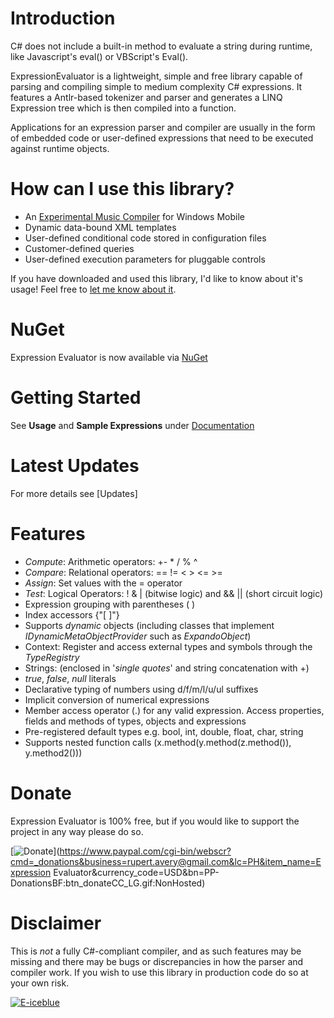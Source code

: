 # Introduction

C# does not include a built-in method to evaluate a string during runtime, like Javascript's eval() or VBScript's Eval().

ExpressionEvaluator is a lightweight, simple and free library capable of parsing and compiling simple to medium complexity C# expressions. It features a Antlr-based tokenizer and parser and generates a LINQ Expression tree which is then compiled into a function.

Applications for an expression parser and compiler are usually in the form of embedded code or user-defined expressions that need to be executed against runtime objects. 

# How can I use this library?

* An [Experimental Music Compiler](http://www.windowsphone.com/en-us/store/app/experimental-music-compiler/370af565-51c8-4cd0-af6a-32d1e9a6690a) for Windows Mobile
* Dynamic data-bound XML templates
* User-defined conditional code stored in configuration files
* Customer-defined queries
* User-defined execution parameters for pluggable controls

If you have downloaded and used this library, I'd like to know about it's usage! Feel free to [let me know about it](https://www.codeplex.com/site/users/contact/rupertavery?OriginalUrl=https://csharpeval.codeplex.com).

# NuGet

Expression Evaluator is now available via [NuGet](https://www.nuget.org/packages/ExpressionEvaluator)

# Getting Started

See **Usage** and **Sample Expressions** under [Documentation](https://csharpeval.codeplex.com/documentation)

# Latest Updates

For more details see [Updates]

# Features

* *Compute*: Arithmetic operators: +- * / % ^
* *Compare*: Relational operators: == != < > <= >=
* *Assign*: Set values with the = operator
* *Test*: Logical Operators: ! & | (bitwise logic) and && || (short circuit logic)
* Expression grouping with parentheses ( )
* Index accessors {"[ ]"}
* Supports *dynamic* objects (including classes that implement *IDynamicMetaObjectProvider* such as *ExpandoObject*)
* Context: Register and access external types and symbols through the *TypeRegistry*
* Strings: (enclosed in '_single quotes_' and string concatenation with +)
* _true_, _false_, _null_ literals
* Declarative typing of numbers using d/f/m/l/u/ul suffixes
* Implicit conversion of numerical expressions
* Member access operator (.) for any valid expression.  Access properties, fields and methods of types, objects and expressions
* Pre-registered default types e.g. bool, int, double, float, char, string
* Supports nested function calls (x.method(y.method(z.method()), y.method2()))

# Donate

Expression Evaluator is 100% free, but if you would like to support the project in any way please do so.

[![Donate](https://www.paypalobjects.com/webstatic/en_US/btn/btn_donate_cc_147x47.png)](https://www.paypal.com/cgi-bin/webscr?cmd=_donations&business=rupert.avery@gmail.com&lc=PH&item_name=Expression Evaluator&currency_code=USD&bn=PP-DonationsBF:btn_donateCC_LG.gif:NonHosted)

# Disclaimer

This is *not* a fully C#-compliant compiler, and as such features may be missing and there may be bugs or discrepancies in how the parser and compiler work.  If you wish to use this library in production code do so at your own risk.

[![E-iceblue](http://www.e-iceblue.com/components/com_affiliate/banners/3ca481a23a214e4c43b56861a904e189.gif)](http://www.e-iceblue.com/Spire.PDF/Spire.PDF-for-.NET.html?aff_id=96&amp;amp;banner_id=15)
